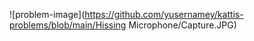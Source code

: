 ![problem-image](https://github.com/yusernamey/kattis-problems/blob/main/Hissing Microphone/Capture.JPG)